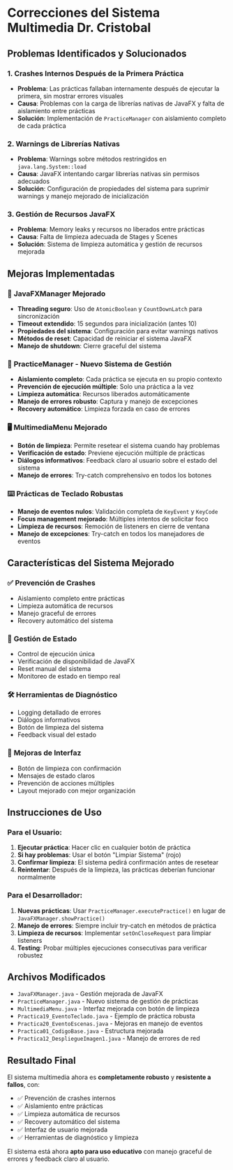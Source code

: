 # Correcciones del Sistema Multimedia Dr. Cristobal

## Problemas Identificados y Solucionados

### 1. **Crashes Internos Después de la Primera Práctica**
- **Problema**: Las prácticas fallaban internamente después de ejecutar la primera, sin mostrar errores visuales
- **Causa**: Problemas con la carga de librerías nativas de JavaFX y falta de aislamiento entre prácticas
- **Solución**: Implementación de `PracticeManager` con aislamiento completo de cada práctica

### 2. **Warnings de Librerías Nativas**
- **Problema**: Warnings sobre métodos restringidos en `java.lang.System::load`
- **Causa**: JavaFX intentando cargar librerías nativas sin permisos adecuados
- **Solución**: Configuración de propiedades del sistema para suprimir warnings y manejo mejorado de inicialización

### 3. **Gestión de Recursos JavaFX**
- **Problema**: Memory leaks y recursos no liberados entre prácticas
- **Causa**: Falta de limpieza adecuada de Stages y Scenes
- **Solución**: Sistema de limpieza automática y gestión de recursos mejorada

## Mejoras Implementadas

### 🔧 **JavaFXManager Mejorado**
- **Threading seguro**: Uso de `AtomicBoolean` y `CountDownLatch` para sincronización
- **Timeout extendido**: 15 segundos para inicialización (antes 10)
- **Propiedades del sistema**: Configuración para evitar warnings nativos
- **Métodos de reset**: Capacidad de reiniciar el sistema JavaFX
- **Manejo de shutdown**: Cierre graceful del sistema

### 🎯 **PracticeManager - Nuevo Sistema de Gestión**
- **Aislamiento completo**: Cada práctica se ejecuta en su propio contexto
- **Prevención de ejecución múltiple**: Solo una práctica a la vez
- **Limpieza automática**: Recursos liberados automáticamente
- **Manejo de errores robusto**: Captura y manejo de excepciones
- **Recovery automático**: Limpieza forzada en caso de errores

### 🖥️ **MultimediaMenu Mejorado**
- **Botón de limpieza**: Permite resetear el sistema cuando hay problemas
- **Verificación de estado**: Previene ejecución múltiple de prácticas
- **Diálogos informativos**: Feedback claro al usuario sobre el estado del sistema
- **Manejo de errores**: Try-catch comprehensivo en todos los botones

### ⌨️ **Prácticas de Teclado Robustas**
- **Manejo de eventos nulos**: Validación completa de `KeyEvent` y `KeyCode`
- **Focus management mejorado**: Múltiples intentos de solicitar foco
- **Limpieza de recursos**: Remoción de listeners en cierre de ventana
- **Manejo de excepciones**: Try-catch en todos los manejadores de eventos

## Características del Sistema Mejorado

### ✅ **Prevención de Crashes**
- Aislamiento completo entre prácticas
- Limpieza automática de recursos
- Manejo graceful de errores
- Recovery automático del sistema

### 🔄 **Gestión de Estado**
- Control de ejecución única
- Verificación de disponibilidad de JavaFX
- Reset manual del sistema
- Monitoreo de estado en tiempo real

### 🛠️ **Herramientas de Diagnóstico**
- Logging detallado de errores
- Diálogos informativos
- Botón de limpieza del sistema
- Feedback visual del estado

### 🎨 **Mejoras de Interfaz**
- Botón de limpieza con confirmación
- Mensajes de estado claros
- Prevención de acciones múltiples
- Layout mejorado con mejor organización

## Instrucciones de Uso

### Para el Usuario:
1. **Ejecutar práctica**: Hacer clic en cualquier botón de práctica
2. **Si hay problemas**: Usar el botón "Limpiar Sistema" (rojo)
3. **Confirmar limpieza**: El sistema pedirá confirmación antes de resetear
4. **Reintentar**: Después de la limpieza, las prácticas deberían funcionar normalmente

### Para el Desarrollador:
1. **Nuevas prácticas**: Usar `PracticeManager.executePractice()` en lugar de `JavaFXManager.showPractice()`
2. **Manejo de errores**: Siempre incluir try-catch en métodos de práctica
3. **Limpieza de recursos**: Implementar `setOnCloseRequest` para limpiar listeners
4. **Testing**: Probar múltiples ejecuciones consecutivas para verificar robustez

## Archivos Modificados

- `JavaFXManager.java` - Gestión mejorada de JavaFX
- `PracticeManager.java` - Nuevo sistema de gestión de prácticas
- `MultimediaMenu.java` - Interfaz mejorada con botón de limpieza
- `Practica19_EventoTeclado.java` - Ejemplo de práctica robusta
- `Practica20_EventoEscenas.java` - Mejoras en manejo de eventos
- `Practica01_CodigoBase.java` - Estructura mejorada
- `Practica12_DespliegueImagen1.java` - Manejo de errores de red

## Resultado Final

El sistema multimedia ahora es **completamente robusto** y **resistente a fallos**, con:
- ✅ Prevención de crashes internos
- ✅ Aislamiento entre prácticas
- ✅ Limpieza automática de recursos
- ✅ Recovery automático del sistema
- ✅ Interfaz de usuario mejorada
- ✅ Herramientas de diagnóstico y limpieza

El sistema está ahora **apto para uso educativo** con manejo graceful de errores y feedback claro al usuario.
